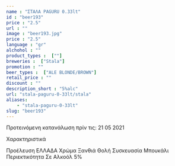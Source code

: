 ```yaml
---
name : "ΣΤΑΛΑ PAGURU 0.33lt"
id : "beer193"
price : "2.5"
url : ""
image : "beer193.jpg"
price : "2.5"
language : "gr"
alchohol : ""
product_types :  [""]
breweries :  ["Stala"]
promotion : ""
beer_types :  ["ALE BLONDE/BROWN"]
retail_price : ""
discount : ""
description_short : "5%alc"
url: "stala-paguru-0-33lt/stala"
aliases: 
    - "stala-paguru-0-33lt"
slug: "beer193"
---
```


Προτεινόμενη κατανάλωση πρίν τις: 21 05 2021

Χαρακτηριστικά

Προέλευση
ΕΛΛΑΔΑ
Χρώμα
Ξανθιά Θολή
Συσκευασία
Μπουκάλι
Περιεκτικότητα Σε Αλκοόλ
5%